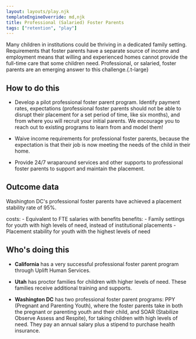 ```yaml
---
layout: layouts/play.njk
templateEngineOverride: md,njk
title: Professional (Salaried) Foster Parents
tags: ["retention", "play"]
---
```


Many children in institutions could be thriving in a dedicated family setting. Requirements that foster parents have a separate source of income and employment means that willing and experienced homes cannot provide the full-time care that some children need. Professional, or salaried, foster parents are an emerging answer to this challenge.{.t-large}

## How to do this

* Develop a pilot professional foster parent program. Identify payment rates, expectations (professional foster parents should not be able to disrupt their placement for a set period of time, like six months), and from where you will recruit your initial parents. We encourage you to reach out to existing programs to learn from and model them!

* Waive income requirements for professional foster parents, because the expectation is that their job is now meeting the needs of the child in their home.

* Provide 24/7 wraparound services and other supports to professional foster parents to support and maintain the placement.

## Outcome data

Washington DC's professional foster parents have achieved a placement stability rate of 95%.

  costs:
    - Equivalent to FTE salaries with benefits
  benefits:
    - Family settings for youth with high levels of need, instead of institutional placements
    - Placement stability for youth with the highest levels of need

## Who's doing this

* **California** has a very successful professional foster parent program through Uplift Human Services.

* **Utah** has proctor families for children with higher levels of need. These families receive additional training and supports.

* **Washington DC** has two professional foster parent programs: PPY (Pregnant and Parenting Youth), where the foster parents take in both the pregnant or parenting youth and their child, and SOAR (Stabilize Observe Assess and Respite), for taking children with high levels of need. They pay an annual salary plus a stipend to purchase health insurance.